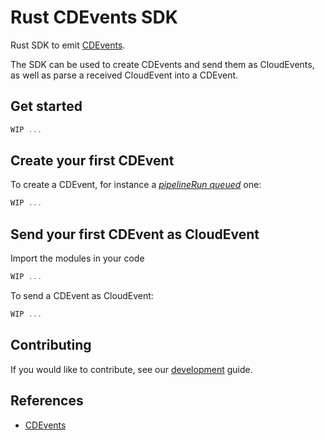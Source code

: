 # Rust CDEvents SDK

Rust SDK to emit [CDEvents](https://cdevents.dev).

The SDK can be used to create CDEvents and send them as CloudEvents, as well as parse a received CloudEvent into a CDEvent.

## Get started

```rust
WIP ...
```

## Create your first CDEvent

To create a CDEvent, for instance a [*pipelineRun queued*](https://cdevents.dev/docs/core/#pipelinerun-queued) one:

```rust
WIP ...
```

## Send your first CDEvent as CloudEvent

Import the modules in your code


```rust
WIP ...
```

To send a CDEvent as CloudEvent:

```rust
WIP ...
```

## Contributing

If you would like to contribute, see our [development](DEVELOPMENT.md) guide.

## References

- [CDEvents](https://cdevents.dev)